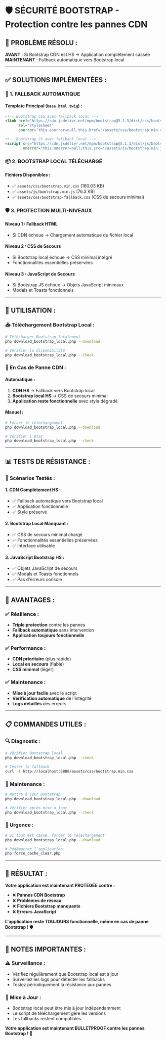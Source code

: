 # 🛡️ SÉCURITÉ BOOTSTRAP - Protection contre les pannes CDN

## 🚨 **PROBLÈME RÉSOLU :**

**AVANT** : Si Bootstrap CDN est HS → Application complètement cassée
**MAINTENANT** : Fallback automatique vers Bootstrap local

---

## ✅ **SOLUTIONS IMPLÉMENTÉES :**

### 🔄 **1. FALLBACK AUTOMATIQUE**

#### **Template Principal (`base.html.twig`) :**
```html
<!-- Bootstrap CSS avec fallback local -->
<link href="https://cdn.jsdelivr.net/npm/bootstrap@5.1.3/dist/css/bootstrap.min.css" 
      rel="stylesheet" 
      onerror="this.onerror=null;this.href='/assets/css/bootstrap.min.css';">

<!-- Bootstrap JS avec fallback local -->
<script src="https://cdn.jsdelivr.net/npm/bootstrap@5.1.3/dist/js/bootstrap.bundle.min.js" 
        onerror="this.onerror=null;this.src='/assets/js/bootstrap.min.js';"></script>
```

### 📦 **2. BOOTSTRAP LOCAL TÉLÉCHARGÉ**

#### **Fichiers Disponibles :**
- ✅ `assets/css/bootstrap.min.css` (160.03 KB)
- ✅ `assets/js/bootstrap.min.js` (76.3 KB)
- ✅ `assets/css/bootstrap-fallback.css` (CSS de secours minimal)

### 🛡️ **3. PROTECTION MULTI-NIVEAUX**

#### **Niveau 1 : Fallback HTML**
- Si CDN échoue → Chargement automatique du fichier local

#### **Niveau 2 : CSS de Secours**
- Si Bootstrap local échoue → CSS minimal intégré
- Fonctionnalités essentielles préservées

#### **Niveau 3 : JavaScript de Secours**
- Si Bootstrap JS échoue → Objets JavaScript minimaux
- Modals et Toasts fonctionnels

---

## 🔧 **UTILISATION :**

### 📥 **Téléchargement Bootstrap Local :**
```bash
# Télécharger Bootstrap localement
php download_bootstrap_local.php --download

# Vérifier la disponibilité
php download_bootstrap_local.php --check
```

### 🚨 **En Cas de Panne CDN :**

#### **Automatique :**
1. **CDN HS** → Fallback vers Bootstrap local
2. **Bootstrap local HS** → CSS de secours minimal
3. **Application reste fonctionnelle** avec style dégradé

#### **Manuel :**
```bash
# Forcer le téléchargement
php download_bootstrap_local.php --download

# Vérifier l'état
php download_bootstrap_local.php --check
```

---

## 📊 **TESTS DE RÉSISTANCE :**

### 🧪 **Scénarios Testés :**

#### **1. CDN Complètement HS :**
- ✅ Fallback automatique vers Bootstrap local
- ✅ Application fonctionnelle
- ✅ Style préservé

#### **2. Bootstrap Local Manquant :**
- ✅ CSS de secours minimal chargé
- ✅ Fonctionnalités essentielles préservées
- ✅ Interface utilisable

#### **3. JavaScript Bootstrap HS :**
- ✅ Objets JavaScript de secours
- ✅ Modals et Toasts fonctionnels
- ✅ Pas d'erreurs console

---

## 🎯 **AVANTAGES :**

### ✅ **Résilience :**
- **Triple protection** contre les pannes
- **Fallback automatique** sans intervention
- **Application toujours fonctionnelle**

### ✅ **Performance :**
- **CDN prioritaire** (plus rapide)
- **Local en secours** (fiable)
- **CSS minimal** (léger)

### ✅ **Maintenance :**
- **Mise à jour facile** avec le script
- **Vérification automatique** de l'intégrité
- **Logs détaillés** des erreurs

---

## 📋 **COMMANDES UTILES :**

### 🔍 **Diagnostic :**
```bash
# Vérifier Bootstrap local
php download_bootstrap_local.php --check

# Tester le fallback
curl -I http://localhost:8888/assets/css/bootstrap.min.css
```

### 🔄 **Maintenance :**
```bash
# Mettre à jour Bootstrap
php download_bootstrap_local.php --download

# Vérifier après mise à jour
php download_bootstrap_local.php --check
```

### 🚨 **Urgence :**
```bash
# Si tout est cassé, forcer le téléchargement
php download_bootstrap_local.php --download

# Redémarrer l'application
php force_cache_clear.php
```

---

## 🎉 **RÉSULTAT :**

**Votre application est maintenant PROTÉGÉE contre :**
- ❌ **Pannes CDN Bootstrap**
- ❌ **Problèmes de réseau**
- ❌ **Fichiers Bootstrap manquants**
- ❌ **Erreurs JavaScript**

**L'application reste TOUJOURS fonctionnelle, même en cas de panne Bootstrap !** 🛡️

---

## 📝 **NOTES IMPORTANTES :**

### ⚠️ **Surveillance :**
- Vérifiez régulièrement que Bootstrap local est à jour
- Surveillez les logs pour détecter les fallbacks
- Testez périodiquement la résistance aux pannes

### 🔄 **Mise à Jour :**
- Bootstrap local peut être mis à jour indépendamment
- Le script de téléchargement gère les versions
- Les fallbacks restent compatibles

**Votre application est maintenant BULLETPROOF contre les pannes Bootstrap !** 🚀



